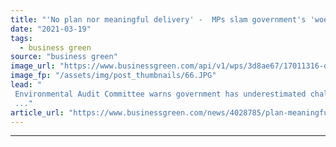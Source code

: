 ```yaml
---
title: "'No plan nor meaningful delivery' -  MPs slam government's 'woefully inadequate' domestic energy efficiency plans"
date: "2021-03-19"
tags: 
  - business green
source: "business green"
image_url: "https://www.businessgreen.com/api/v1/wps/3d8ae67/17011316-deba-47cc-a93a-189bcd26b083/7/loft-insulation-185x114.JPG"
image_fp: "/assets/img/post_thumbnails/66.JPG"
lead: "
 Environmental Audit Committee warns government has underestimated challenge of decarbonising UK’s housing stock, putting net zero goal in jeapordy
 ..."
article_url: "https://www.businessgreen.com/news/4028785/plan-meaningful-delivery-mps-slam-government-woefully-inadequate-domestic-energy-efficiency-plans"
---
```


---
